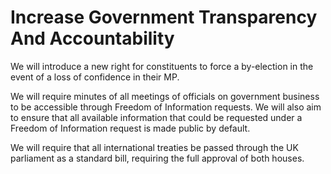 Increase Government Transparency And Accountability
===================================================

We will introduce a new right for constituents to force a by-election in 
the event of a loss of confidence in their MP.

We will require minutes of all meetings of officials on government 
business to be accessible through Freedom of Information requests. We 
will also aim to ensure that all available information that could be 
requested under a Freedom of Information request is made public by 
default.

We will require that all international treaties be passed through the 
UK parliament as a standard bill, requiring the full approval of both 
houses.
